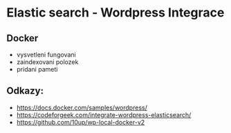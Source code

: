 # Elastic search - Wordpress Integrace
## Docker
* vysvetleni fungovani
* zaindexovani polozek
* pridani pameti

## Odkazy:
* https://docs.docker.com/samples/wordpress/
* https://codeforgeek.com/integrate-wordpress-elasticsearch/
* https://github.com/10up/wp-local-docker-v2

